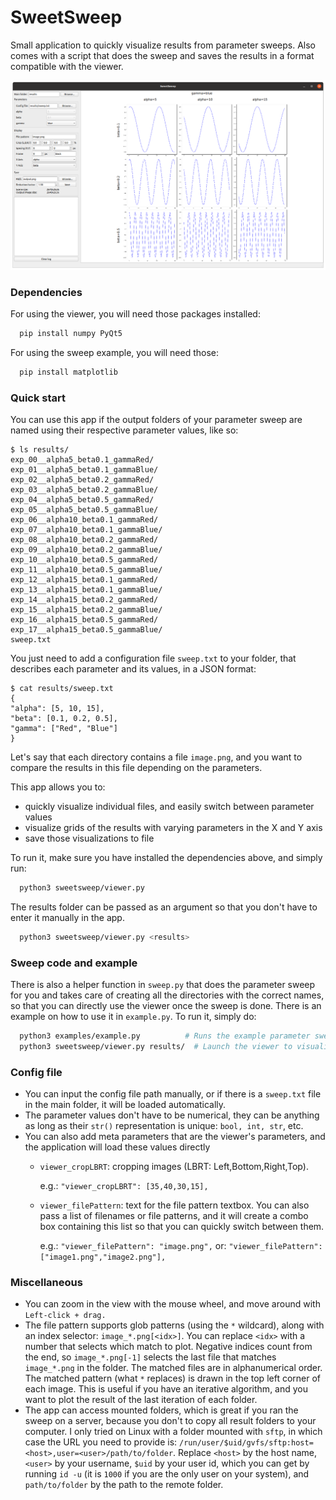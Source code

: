 # SweetSweep
Small application to quickly visualize results from parameter sweeps.
Also comes with a script that does the sweep and saves the results in a format compatible with the viewer.

![application screenshot](./screenshots/app.png)

### Dependencies

For using the viewer, you will need those packages installed:
```bash
  pip install numpy PyQt5
```
For using the sweep example, you will need those:
```bash
  pip install matplotlib
```


### Quick start

You can use this app if the output folders of your parameter sweep are
named using their respective parameter values, like so:
```
$ ls results/
exp_00__alpha5_beta0.1_gammaRed/
exp_01__alpha5_beta0.1_gammaBlue/
exp_02__alpha5_beta0.2_gammaRed/
exp_03__alpha5_beta0.2_gammaBlue/
exp_04__alpha5_beta0.5_gammaRed/
exp_05__alpha5_beta0.5_gammaBlue/
exp_06__alpha10_beta0.1_gammaRed/
exp_07__alpha10_beta0.1_gammaBlue/
exp_08__alpha10_beta0.2_gammaRed/
exp_09__alpha10_beta0.2_gammaBlue/
exp_10__alpha10_beta0.5_gammaRed/
exp_11__alpha10_beta0.5_gammaBlue/
exp_12__alpha15_beta0.1_gammaRed/
exp_13__alpha15_beta0.1_gammaBlue/
exp_14__alpha15_beta0.2_gammaRed/
exp_15__alpha15_beta0.2_gammaBlue/
exp_16__alpha15_beta0.5_gammaRed/
exp_17__alpha15_beta0.5_gammaBlue/
sweep.txt
```

You just need to add a configuration file `sweep.txt` to your folder,
that describes each parameter and its values, in a JSON format:
```
$ cat results/sweep.txt
{
"alpha": [5, 10, 15],
"beta": [0.1, 0.2, 0.5],
"gamma": ["Red", "Blue"]
}
```
Let's say that each directory contains a file `image.png`,
and you want to compare the results in this file depending on the parameters.

This app allows you to:
- quickly visualize individual files, and easily switch between
parameter values
- visualize grids of the results with varying parameters in the X and Y axis
- save those visualizations to file

To run it, make sure you have installed the dependencies above, and simply run:
```bash
  python3 sweetsweep/viewer.py
```
The results folder can be passed as an argument so that you don't have to
enter it manually in the app.
```bash
  python3 sweetsweep/viewer.py <results>
```


### Sweep code and example

There is also a helper function in `sweep.py` that does the parameter sweep for you
and takes care of creating all the directories with the correct names, so that you
can directly use the viewer once the sweep is done.
There is an example on how to use it in `example.py`. To run it, simply do:
```bash
  python3 examples/example.py          # Runs the example parameter sweep
  python3 sweetsweep/viewer.py results/  # Launch the viewer to visualize the results
```


### Config file

- You can input the config file path manually, or if there is a `sweep.txt`
  file in the main folder, it will be loaded automatically.
- The parameter values don't have to be numerical, they can be anything as
  long as their `str()` representation is unique: `bool, int, str`, etc.
- You can also add meta parameters that are the viewer's parameters, and
  the application will load these values directly
  - `viewer_cropLBRT`: cropping images (LBRT: Left,Bottom,Right,Top).

    e.g.: `"viewer_cropLBRT": [35,40,30,15],`
  - `viewer_filePattern`: text for the file pattern textbox. You can also pass
  a list of filenames or file patterns, and it will create a combo box containing
  this list so that you can quickly switch between them.

    e.g.: `"viewer_filePattern": "image.png",`
    or: `"viewer_filePattern": ["image1.png","image2.png"],`


### Miscellaneous

- You can zoom in the view with the mouse wheel, and move around with
  `Left-click + drag.`
- The file pattern supports glob patterns (using the `*` wildcard), along with
  an index selector: `image_*.png[<idx>]`. You can replace `<idx>` with a number
  that selects which match to plot. Negative indices count from the end, so
  `image_*.png[-1]` selects the last file that matches `image_*.png` in the
  folder. The matched files are in alphanumerical order. The matched pattern
  (what `*` replaces) is drawn in the top left corner of each image. This is
  useful if you have an iterative algorithm, and you want to plot the result
  of the last iteration of each folder.
- The app can access mounted folders, which is great if you ran the sweep on
  a server, because you don't to copy all result folders to your computer.
  I only tried on Linux with a folder mounted with `sftp`, in which case the
  URL you need to provide is:
  `/run/user/$uid/gvfs/sftp:host=<host>,user=<user>/path/to/folder`.
  Replace `<host>` by the host name, `<user>` by your username, `$uid` by
  your user id, which you can get by running `id -u` (it is `1000` if you are the
  only user on your system), and `path/to/folder` by the path to the remote folder.
